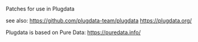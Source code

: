 Patches for use in Plugdata

see also:
https://github.com/plugdata-team/plugdata
https://plugdata.org/

Plugdata is based on Pure Data:
https://puredata.info/
